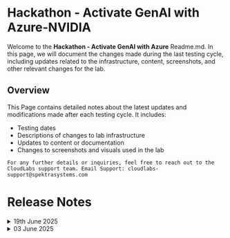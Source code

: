 # Hackathon - Activate GenAI with Azure-NVIDIA

Welcome to the **Hackathon - Activate GenAI with Azure** Readme.md. In this page, we will document the changes made during the last testing cycle, including updates related to the infrastructure, content, screenshots, and other relevant changes for the lab.

## Overview

This Page contains detailed notes about the latest updates and modifications made after each testing cycle. It includes:

- Testing dates
- Descriptions of changes to lab infrastructure
- Updates to content or documentation
- Changes to screenshots and visuals used in the lab

`For any further details or inquiries, feel free to reach out to the CloudLabs support team. Email Support: cloudlabs-support@spektrasystems.com`

# Release Notes

<details>
  <summary>19th June 2025</summary>

## Infrastructure Changes

NA

## Content Changes

NA
  
## Screenshot Updates 

[Solution Guide]
- **Challenge 1**: Updated screenshots to reflect the new UI in the Azure portal while creating the Azure OpenAI service. Included updated visuals and steps for deploying the gpt-35-turbo and text-embedding-ada-002 models to align with the latest AI Foundry portal experience.
-  **Challenge 2**:
    - The command to clone the repository has been updated to use https://github.com/CloudLabsAI-Azure/mslearn-knowledge-mining.git instead of the previous
https://github.com/MS-learning/mslearn-knowledge-mining.git
    - Instructions revised to navigate to the Azure AI services (multi-service account) within the AI Foundry, guiding users to fetch the required service.
-  **Challenge 3**:
     Included guidance for resolving Docker Desktop errors, If a WSL update was required.
-  **Challenge 4**:
     - Updated the environment variable setup instructions during chat app deployment to reflect the correct model name (meta/llama3-8b-instruct)
     - Updated the Bicep templates in the infra folder to use the latest version of the definitions.

## Testing Notes

- **Testing Date**: 2025-06-19
  
</details>

<details>
  <summary>03 June 2025</summary>

## Infrastructure Changes

NA

## Content Changes

- **Challenge 1** and **Challenge 2**: Updated screenshots to reflect the new UI in the Azure portal where the Azure AI services is renamed to Azure AI Foundry.
-  **Challenge 3**:
    -  Updated settings while creating Azure container registry for easier flow of the lab
    -  Updated the Meta Llama models for better deployment flows and lower failurs and maintain uniformity
  
## Screenshot Updates 

[Solution Guide]
- **Challenge 1** and **Challenge 2**: Updated screenshots to reflect the new UI in the Azure portal where the Azure AI services is renamed to Azure AI Foundry.
-  **Challenge 3**:
    -  Updated images for all the content changes that have been accomodated
- **Challenge 4**: Images have been updated as per the new Llama model in the chat playground
</details>
